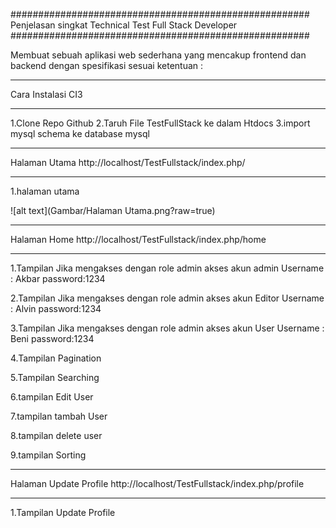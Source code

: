 ######################################################
Penjelasan singkat Technical Test Full Stack Developer
######################################################

Membuat sebuah aplikasi web sederhana yang mencakup frontend dan backend dengan spesifikasi sesuai ketentuan :

*******************************************************
Cara Instalasi CI3 
*******************************************************
1.Clone Repo Github
2.Taruh File TestFullStack ke dalam Htdocs
3.import mysql schema ke database mysql

*******************************************************
Halaman Utama http://localhost/TestFullstack/index.php/
*******************************************************
1.halaman utama 

![alt text](Gambar/Halaman Utama.png?raw=true)


**********************************************************
Halaman Home http://localhost/TestFullstack/index.php/home
**********************************************************

1.Tampilan Jika mengakses dengan role admin 
akses akun admin 
 Username : Akbar password:1234


2.Tampilan Jika mengakses dengan role admin 
akses akun Editor 
 Username : Alvin password:1234


3.Tampilan Jika mengakses dengan role admin 
akses akun User
 Username : Beni password:1234

4.Tampilan Pagination


5.Tampilan Searching


6.tampilan Edit User


7.tampilan tambah User 


8.tampilan delete user 



9.tampilan Sorting 




***********************************************************************
Halaman Update Profile http://localhost/TestFullstack/index.php/profile
***********************************************************************


1.Tampilan Update Profile 




